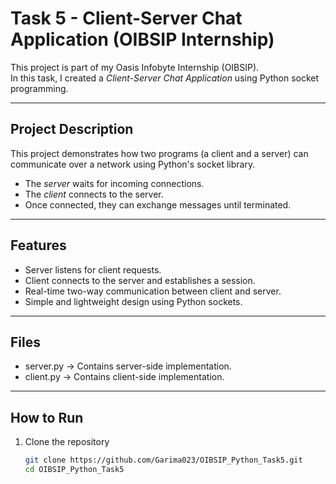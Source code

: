 # Task 5 - Client-Server Chat Application (OIBSIP Internship)

This project is part of my Oasis Infobyte Internship (OIBSIP).  
In this task, I created a *Client-Server Chat Application* using Python socket programming.

---

## Project Description
This project demonstrates how two programs (a client and a server) can communicate over a network using Python's socket library.

- The *server* waits for incoming connections.  
- The *client* connects to the server.  
- Once connected, they can exchange messages until terminated.  

---

## Features
- Server listens for client requests.  
- Client connects to the server and establishes a session.  
- Real-time two-way communication between client and server.  
- Simple and lightweight design using Python sockets.  

---

## Files
- server.py → Contains server-side implementation.  
- client.py → Contains client-side implementation.  

---

## How to Run
1. Clone the repository  
   ```bash
   git clone https://github.com/Garima023/OIBSIP_Python_Task5.git
   cd OIBSIP_Python_Task5
